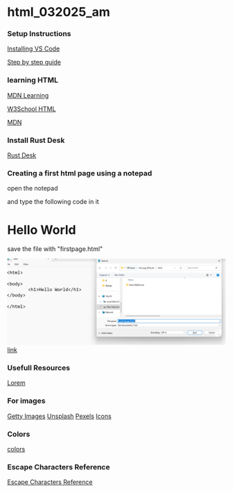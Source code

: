 # html_032025_am


### Setup Instructions
[Installing VS Code](https://code.visualstudio.com/download)

[Step by step guide](https://www.geeksforgeeks.org/how-to-install-visual-studio-code-on-windows/)

### learning HTML
[MDN Learning](https://developer.mozilla.org/en-US/docs/Learn_web_development/Getting_started)

[W3School HTML](https://www.w3schools.com/html/)

[MDN](https://developer.mozilla.org)

### Install Rust Desk
[Rust Desk](https://rustdesk.com/)

### Creating a first html page using a notepad

open the notepad 

and type the following code in it 

<html>

<body>
	<h1>Hello World</h1>	
</body>

</html>

save the file with "firstpage.html" 

![html page using notepad](/Assets/firstpage_using_notepad.png)
[link](https://www.w3schools.com/html/html_editors.asp)

### Usefull Resources

[Lorem](https://www.lipsum.com/)


### For images

[Getty Images](https://www.gettyimages.ca/)
[Unsplash](https://unsplash.com/)
[Pexels](https://www.pexels.com/)
[Icons](https://icons8.com/icons/set/button)


### Colors

[colors](https://coolors.co/)

### Escape Characters **Reference**

[Escape Characters Reference](https://developer.mozilla.org/en-US/docs/Glossary/Character_reference)

